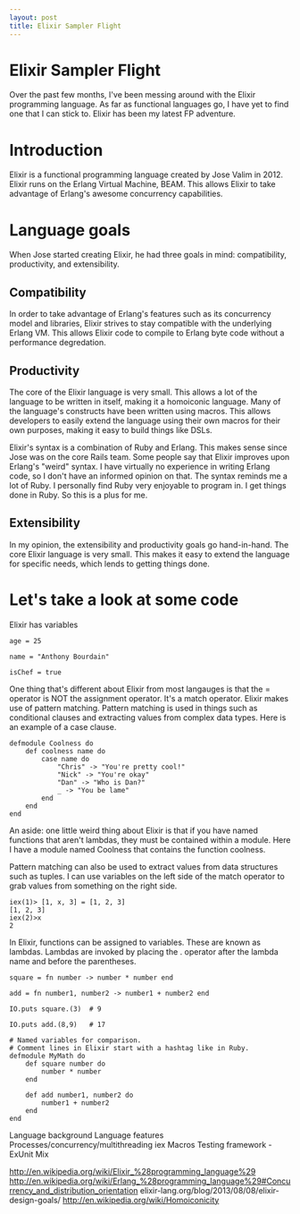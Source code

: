 ```yaml
---
layout: post
title: Elixir Sampler Flight
---
```


Elixir Sampler Flight
=====================

Over the past few months, I've been messing around with the Elixir programming language. As far as functional languages go, I have yet to find one that I can stick to. Elixir has been my latest FP adventure. 

# Introduction

Elixir is a functional programming language created by Jose Valim in 2012. Elixir runs on the Erlang Virtual Machine, BEAM. This allows Elixir to take advantage of Erlang's awesome concurrency capabilities. 

# Language goals
When Jose started creating Elixir, he had three goals in mind: compatibility, productivity, and extensibility.

## Compatibility
In order to take advantage of Erlang's features such as its concurrency model and libraries, Elixir strives to stay compatible with the underlying Erlang VM. This allows Elixir code to compile to Erlang byte code without a performance degredation. 

## Productivity

The core of the Elixir language is very small. This allows a lot of the language to be written in itself, making it a homoiconic language. Many of the language's constructs have been written using macros. This allows developers to easily extend the language using their own macros for their own purposes, making it easy to build things like DSLs.

Elixir's syntax is a combination of Ruby and Erlang. This makes sense since Jose was on the core Rails team. Some people say that Elixir improves upon Erlang's "weird" syntax. I have virtually no experience in writing Erlang code, so I don't have an informed opinion on that. The syntax reminds me a lot of Ruby. I personally find Ruby very enjoyable to program in. I get things done in Ruby. So this is a plus for me. 

## Extensibility

In my opinion, the extensibility and productivity goals go hand-in-hand. The core Elixir language is very small. This makes it easy to extend the language for specific needs, which lends to getting things done.   

# Let's take a look at some code

Elixir has variables

	age = 25

	name = "Anthony Bourdain"

	isChef = true

One thing that's different about Elixir from most langauges is that the = operator is NOT the assignment operator. It's a match operator. Elixir makes use of pattern matching. Pattern matching is used in things such as conditional clauses and extracting values from complex data types. Here is an example of a case clause.

	defmodule Coolness do
		def coolness name do
			case name do
				"Chris" -> "You're pretty cool!"
				"Nick" -> "You're okay"
				"Dan" -> "Who is Dan?"
				_ -> "You be lame"
			end
		end
	end

An aside: one little weird thing about Elixir is that if you have named functions that aren't lambdas, they must be contained within a module. Here I have a module named Coolness that contains the function coolness. 

Pattern matching can also be used to extract values from data structures such as tuples. I can use variables on the left side of the match operator to grab values from something on the right side.

	iex(1)> [1, x, 3] = [1, 2, 3]
	[1, 2, 3]
	iex(2)>x
	2

In Elixir, functions can be assigned to variables. These are known as lambdas. Lambdas are invoked by placing the . operator after the lambda name and before the parentheses.

	square = fn number -> number * number end

	add = fn number1, number2 -> number1 + number2 end

	IO.puts square.(3)	# 9

	IO.puts add.(8,9)	# 17

	# Named variables for comparison.
	# Comment lines in Elixir start with a hashtag like in Ruby.
	defmodule MyMath do
		def square number do
			number * number
		end

		def add number1, number2 do
			number1 + number2
		end
	end


Language background
Language features
Processes/concurrency/multithreading
iex
Macros
Testing framework - ExUnit
Mix

http://en.wikipedia.org/wiki/Elixir_%28programming_language%29
http://en.wikipedia.org/wiki/Erlang_%28programming_language%29#Concurrency_and_distribution_orientation
elixir-lang.org/blog/2013/08/08/elixir-design-goals/
http://en.wikipedia.org/wiki/Homoiconicity
